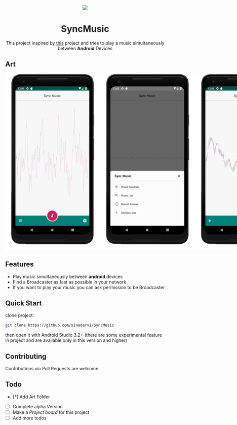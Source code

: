 <p align="center">
<img src="https://user-images.githubusercontent.com/13999444/44448281-122dc380-a600-11e8-95c5-a4b5cc6d4e1d.png" />
</p>
<h1 align="center">SyncMusic</h1>


<p align="center">This project inspired by <a href="https://github.com/mghayour/SyncMusic/">this</a> project and tries to play a music simultaneously between <b>Android</b> Devices</p>

## Art  
  
<div style="display: flex;">
	<img src="https://github.com/sinadarvi/SyncMusic/blob/master/art/main.png?raw=true" />  
	<img src="https://github.com/sinadarvi/SyncMusic/blob/master/art/drawer.png?raw=true" />  
	<img src="https://github.com/sinadarvi/SyncMusic/blob/master/art/equlizer.png?raw=true" />
</div>


## Features
- Play music simultaneously between **android** devices
- Find a Broadcaster as fast as possible in your network
- If you want to play your music you can ask permission to be Broadcaster

## Quick Start
clone project:
```bash
git clone https://github.com/sinadarvi/SyncMusic
```
then open it with Android Studio 3.2+ (there are some experimental feature in project and are available only in this version and higher)

## Contributing

Contributions via Pull Requests are welcome.

## Todo

 - [*] Add Art Folder
 - [ ] Complete alpha Version
 - [ ] Make a *Project board* for this project
 - [ ] Add more todos